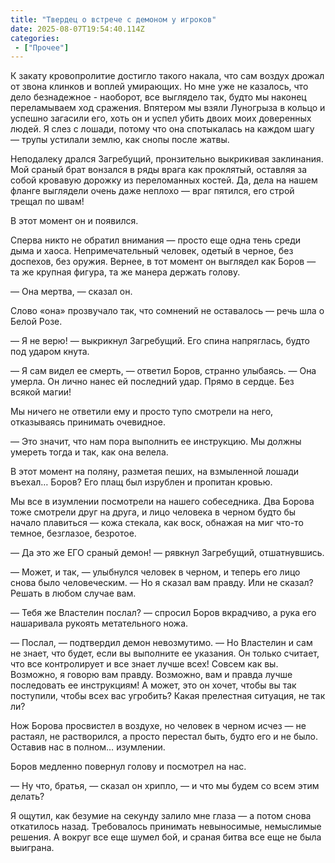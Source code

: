 ```yaml
---
title: "Твердец о встрече с демоном у игроков"
date: 2025-08-07T19:54:40.114Z
categories:
 - ["Прочее"]
---
```


К закату кровопролитие достигло такого накала, что сам воздух дрожал от
звона клинков и воплей умирающих. Но мне уже не казалось, что дело
безнадежное - наоборот, все выглядело так, будто мы наконец переламываем
ход сражения. Впятером мы взяли Луногрыза в кольцо и успешно загасили
его, хоть он и успел убить двоих моих доверенных людей. Я слез с лошади,
потому что она спотыкалась на каждом шагу — трупы устилали землю, как
снопы после жатвы.

Неподалеку дрался Загребущий, пронзительно выкрикивая заклинания. Мой
сраный брат вонзался в ряды врага как проклятый, оставляя за собой
кровавую дорожку из переломанных костей. Да, дела на нашем фланге
выглядели очень даже неплохо — враг пятился, его строй трещал по швам!

В этот момент он и появился.

Сперва никто не обратил внимания — просто еще одна тень среди дыма и
хаоса. Непримечательный человек, одетый в черное, без доспехов, без
оружия. Вернее, в тот момент он выглядел как Боров — та же крупная
фигура, та же манера держать голову.

— Она мертва, — сказал он.

Слово «она» прозвучало так, что сомнений не оставалось — речь шла о
Белой Розе.

— Я не верю! — выкрикнул Загребущий. Его спина напряглась, будто под
ударом кнута.

— Я сам видел ее смерть, — ответил Боров, странно улыбаясь. — Она
умерла. Он лично нанес ей последний удар. Прямо в сердце. Без всякой
магии!

Мы ничего не ответили ему и просто тупо смотрели на него, отказываясь
принимать очевидное.

— Это значит, что нам пора выполнить ее инструкцию. Мы должны умереть
тогда и так, как она велела.

В этот момент на поляну, разметая пеших, на взмыленной лошади въехал…
Боров? Его плащ был изрублен и пропитан кровью.

Мы все в изумлении посмотрели на нашего собеседника. Два Борова тоже
смотрели друг на друга, и лицо человека в черном будто бы начало
плавиться — кожа стекала, как воск, обнажая на миг что-то темное,
безглазое, безротое.

— Да это же ЕГО сраный демон! — рявкнул Загребущий, отшатнувшись.

— Может, и так, — улыбнулся человек в черном, и теперь его лицо снова
было человеческим. — Но я сказал вам правду. Или не сказал? Решать в
любом случае вам.

— Тебя же Властелин послал? — спросил Боров вкрадчиво, а рука его
нашаривала рукоять метательного ножа.

— Послал, — подтвердил демон невозмутимо. — Но Властелин и сам не знает,
что будет, если вы выполните ее указания. Он только считает, что все
контролирует и все знает лучше всех! Совсем как вы. Возможно, я говорю
вам правду. Возможно, вам и правда лучше последовать ее инструкциям! А
может, это он хочет, чтобы вы так поступили, чтобы всех вас угробить?
Какая прелестная ситуация, не так ли?

Нож Борова просвистел в воздухе, но человек в черном исчез — не растаял,
не растворился, а просто перестал быть, будто его и не было. Оставив нас
в полном… изумлении.

Боров медленно повернул голову и посмотрел на нас.

— Ну что, братья, — сказал он хрипло, — и что мы будем со всем этим
делать?

Я ощутил, как безумие на секунду залило мне глаза — а потом снова
откатилось назад. Требовалось принимать невыносимые, немыслимые решения.
А вокруг все еще шумел бой, и сраная битва все еще не была выиграна.
